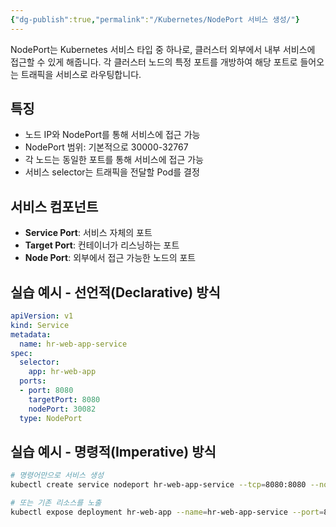 ```yaml
---
{"dg-publish":true,"permalink":"/Kubernetes/NodePort 서비스 생성/"}
---
```



NodePort는 Kubernetes 서비스 타입 중 하나로, 클러스터 외부에서 내부 서비스에 접근할 수 있게 해줍니다. 각 클러스터 노드의 특정 포트를 개방하여 해당 포트로 들어오는 트래픽을 서비스로 라우팅합니다.

## 특징

- 노드 IP와 NodePort를 통해 서비스에 접근 가능
- NodePort 범위: 기본적으로 30000-32767
- 각 노드는 동일한 포트를 통해 서비스에 접근 가능
- 서비스 selector는 트래픽을 전달할 Pod를 결정

## 서비스 컴포넌트

- **Service Port**: 서비스 자체의 포트
- **Target Port**: 컨테이너가 리스닝하는 포트
- **Node Port**: 외부에서 접근 가능한 노드의 포트

## 실습 예시 - 선언적(Declarative) 방식

```yaml
apiVersion: v1
kind: Service
metadata:
  name: hr-web-app-service
spec:
  selector:
    app: hr-web-app
  ports:
  - port: 8080
    targetPort: 8080
    nodePort: 30082
  type: NodePort
```

## 실습 예시 - 명령적(Imperative) 방식

```bash
# 명령어만으로 서비스 생성
kubectl create service nodeport hr-web-app-service --tcp=8080:8080 --node-port=30082 --selector=app=hr-web-app

# 또는 기존 리소스를 노출
kubectl expose deployment hr-web-app --name=hr-web-app-service --port=8080 --target-port=8080 --type=NodePort --node-port=30082
```